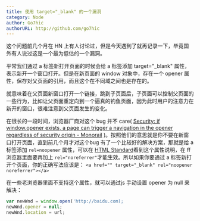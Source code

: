 ```yaml
---
title: 使用 target="_blank" 的一个漏洞
category: Node
author: Go7hic
authorURL: http://github.com/go7hic
---
```


这个问题前几个月在 HN 上有人讨论过，但是今天遇到了就再记录一下，毕竟国外有人说过这是一个最为低估的一个漏洞。

平常我们通过 a 标签新打开页面的时候会给 a 标签添加 target="_blank" 属性，表示新开一个窗口打开。但是在新页面的 window 对象中，存在一个 opener 属性，保存对父页面的引用，而且这个在不同域之间也是存在的。

就意味着在父页面新窗口打开一个链接，跳到子页面后，子页面可以控制父页面的一些行为，比如让父页面重定向到一个逼真的钓鱼页面，因为此时用户的注意力在新开的窗口，很难注意到父页面发生的变化。

在很长的一段时间，浏览器厂商对这个 bug 并不 care( [
 Security: if window.opener exists, a page can trigger a navigation in the opener regardless of security origin - 
 Monorail](https://bugs.chromium.org/p/chromium/issues/detail?id=168988) )。按照他们的意思就是你不要在新窗口打开页面，直到前几个月才对这个bug 有了一个比较好的解决方案，那就是给 a 标签添加 `rel=noopener` 属性，可以在 [HTML Standard](https://html.spec.whatwg.org/#link-type-noopener)看到这个属性说明，在 ff 浏览器里面要再加上 `rel="noreferrer"`才能生效。所以如果你要通过 a 标签新打开个页面，你的正确写法应该是：
`<a href="" target="_blank" rel="noopener noreferrer"></a>`

在一些老浏览器里面不支持这个属性，就可以通过js 手动设置  opener 为 null 来解决：
```js
var newWnd = window.open('http://baidu.com);
newWnd.opener = null;
newWnd.location = url;
```
